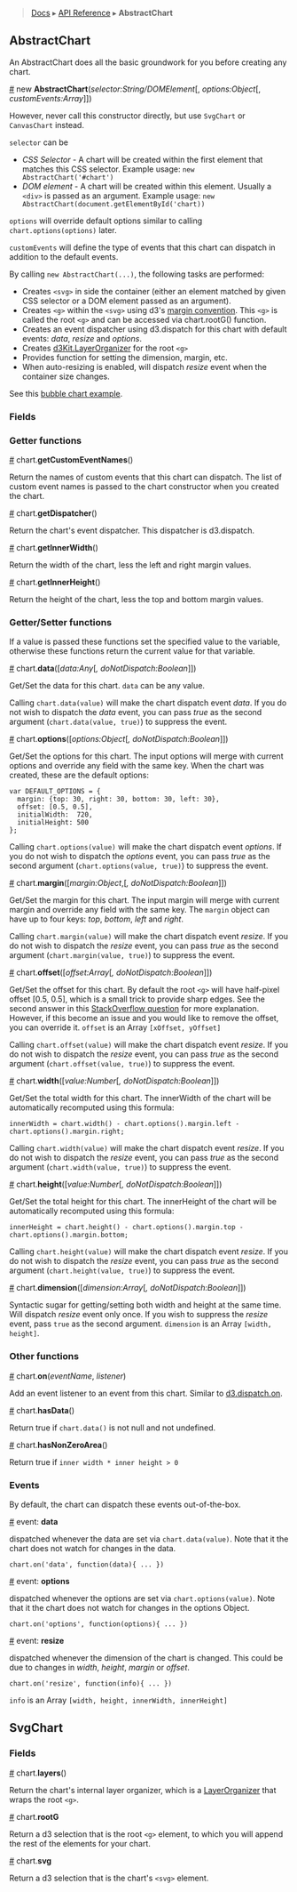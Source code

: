  > [Docs](README.md) ▸ [API Reference](API.md) ▸ **AbstractChart**

## AbstractChart

An AbstractChart does all the basic groundwork for you before creating any chart.

<a name="constructor" href="Abstract#constructor">#</a> new **AbstractChart**(*selector:String/DOMElement*[, *options:Object*[, *customEvents:Array*]])

However, never call this constructor directly, but use `SvgChart` or `CanvasChart` instead.

```selector``` can be

* *CSS Selector* - A chart will be created within the first element that matches this CSS selector. Example usage: ```new AbstractChart('#chart')```
* *DOM element* - A chart will be created within this element. Usually a ```<div>``` is passed as an argument. Example usage: ```new AbstractChart(document.getElementById('chart))```

```options``` will override default options similar to calling ```chart.options(options)``` later.

```customEvents``` will define the type of events that this chart can dispatch in addition to the default events.

By calling ```new AbstractChart(...)```, the following tasks are performed:

* Creates ```<svg>``` in side the container (either an element matched by given CSS selector or a DOM element passed as an argument).
* Creates ```<g>``` within the ```<svg>``` using d3's [margin convention](http://bl.ocks.org/mbostock/3019563). This ```<g>``` is called the root ```<g>``` and can be accessed via chart.rootG() function.
* Creates an event dispatcher using d3.dispatch for this chart with default events: *data*, *resize* and *options*.
* Creates [d3Kit.LayerOrganizer](LayerOrganizer) for the root ```<g>```
* Provides function for setting the dimension, margin, etc.
* When auto-resizing is enabled, will dispatch *resize* event when the container size changes.

See this [bubble chart example](http://bl.ocks.org/kristw/75999459f1a34e05d580).

### Fields



### Getter functions

<a name="getCustomEventNames" href="Abstract#getCustomEventNames">#</a> chart.**getCustomEventNames**()

Return the names of custom events that this chart can dispatch. The list of custom event names is passed to the chart constructor when you created the chart.

<a name="getDispatcher" href="Abstract#getDispatcher">#</a> chart.**getDispatcher**()

Return the chart's event dispatcher. This dispatcher is d3.dispatch.

<a name="getInnerWidth" href="Abstract#getInnerWidth">#</a> chart.**getInnerWidth**()

Return the width of the chart, less the left and right margin values.

<a name="getInnerHeight" href="Abstract#getInnerHeight">#</a> chart.**getInnerHeight**()

Return the height of the chart, less the top and bottom margin values.

### Getter/Setter functions

If a value is passed these functions set the specified value to the variable, otherwise these functions return the current value for that variable.

<a name="data" href="Abstract#data">#</a> chart.**data**([*data:Any*[*, doNotDispatch:Boolean*]])

Get/Set the data for this chart. ```data``` can be any value.

Calling ```chart.data(value)``` will make the chart dispatch event *data*. If you do not wish to dispatch the *data* event, you can pass *true* as the second argument (```chart.data(value, true)```) to suppress the event.

<a name="options" href="Abstract#options">#</a> chart.**options**([*options:Object*[*, doNotDispatch:Boolean*]])

Get/Set the options for this chart. The input options will merge with current options and override any field with the same key. When the chart was created, these are the default options:

```
var DEFAULT_OPTIONS = {
  margin: {top: 30, right: 30, bottom: 30, left: 30},
  offset: [0.5, 0.5],
  initialWidth:  720,
  initialHeight: 500
};
```

Calling ```chart.options(value)``` will make the chart dispatch event *options*. If you do not wish to dispatch the *options* event, you can pass *true* as the second argument (```chart.options(value, true)```) to suppress the event.

<a name="margin" href="Abstract#margin">#</a> chart.**margin**([*margin:Object*,[*, doNotDispatch:Boolean*]])

Get/Set the margin for this chart. The input margin will merge with current margin and override any field with the same key. The ```margin``` object can have up to four keys: *top*, *bottom*, *left* and *right*.

Calling ```chart.margin(value)``` will make the chart dispatch event *resize*. If you do not wish to dispatch the *resize* event, you can pass *true* as the second argument (```chart.margin(value, true)```) to suppress the event.

<a name="offset" href="Abstract#offset">#</a> chart.**offset**([*offset:Array*[*, doNotDispatch:Boolean*]])

Get/Set the offset for this chart. By default the root ```<g>``` will have half-pixel offset [0.5, 0.5], which is a small trick to provide sharp edges. See the second answer in this [StackOverflow question](http://stackoverflow.com/questions/7589650/drawing-grid-with-jquery-svg-produces-2px-lines-instead-of-1px) for more explanation. However, if this become an issue and you would like to remove the offset, you can override it. ```offset``` is an Array ```[xOffset, yOffset]```

Calling ```chart.offset(value)``` will make the chart dispatch event *resize*. If you do not wish to dispatch the *resize* event, you can pass *true* as the second argument (```chart.offset(value, true)```) to suppress the event.

<a name="width" href="Abstract#width">#</a> chart.**width**([*value:Number*[*, doNotDispatch:Boolean*]])

Get/Set the total width for this chart. The innerWidth of the chart will be automatically recomputed using this formula:

```
innerWidth = chart.width() - chart.options().margin.left - chart.options().margin.right;
```

Calling ```chart.width(value)``` will make the chart dispatch event *resize*. If you do not wish to dispatch the *resize* event, you can pass *true* as the second argument (```chart.width(value, true)```) to suppress the event.

<a name="height" href="Abstract#height">#</a> chart.**height**([*value:Number*[*, doNotDispatch:Boolean*]])

Get/Set the total height for this chart. The innerHeight of the chart will be automatically recomputed using this formula:

```
innerHeight = chart.height() - chart.options().margin.top - chart.options().margin.bottom;
```

Calling ```chart.height(value)``` will make the chart dispatch event *resize*. If you do not wish to dispatch the *resize* event, you can pass *true* as the second argument (```chart.height(value, true)```) to suppress the event.

<a name="dimension" href="Abstract#dimension">#</a> chart.**dimension**([*dimension:Array*[*, doNotDispatch:Boolean*]])

Syntactic sugar for getting/setting both width and height at the same time. Will dispatch *resize* event only once. If you wish to suppress the *resize* event, pass ```true``` as the second argument. ```dimension``` is an Array ```[width, height]```.

### Other functions

<a name="on" href="Abstract#on">#</a> chart.**on**(*eventName*, *listener*)

Add an event listener to an event from this chart. Similar to [d3.dispatch.on](https://github.com/mbostock/d3/wiki/Internals#dispatch_on).

<a name="hasData" href="Abstract#hasData">#</a> chart.**hasData**()

Return true if ```chart.data()``` is not null and not undefined.

<a name="hasNonZeroArea" href="Abstract#hasNonZeroArea">#</a> chart.**hasNonZeroArea**()

Return true if ```inner width * inner height > 0```

### Events

By default, the chart can dispatch these events out-of-the-box.

<a name="event_data" href="Abstract#event_data">#</a> event: **data**

dispatched whenever the data are set via ```chart.data(value)```. Note that it the chart does not watch for changes in the data.

```
chart.on('data', function(data){ ... })
```

<a name="event_options" href="Abstract#event_options">#</a> event: **options**

dispatched whenever the options are set via ```chart.options(value)```. Note that it the chart does not watch for changes in the options Object.

```
chart.on('options', function(options){ ... })
```

<a name="event_resize" href="Abstract#event_resize">#</a> event: **resize**

dispatched whenever the dimension of the chart is changed. This could be due to changes in *width*, *height*, *margin* or *offset*.

```
chart.on('resize', function(info){ ... })
```

```info``` is an Array ```[width, height, innerWidth, innerHeight]```

## SvgChart

### Fields

<a name="layers" href="Abstract#layers">#</a> chart.**layers**()

Return the chart's internal layer organizer, which is a [LayerOrganizer](LayerOrganizer) that wraps the root ```<g>```.

<a name="rootG" href="Abstract#rootG">#</a> chart.**rootG**

Return a d3 selection that is the root ```<g>``` element, to which you will append the rest of the elements for your chart.

<a name="svg" href="Abstract#svg">#</a> chart.**svg**

Return a d3 selection that is the chart's ```<svg>``` element.
